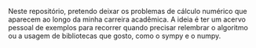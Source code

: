 Neste repositório, pretendo deixar os problemas de cálculo numérico que aparecem ao longo da minha carreira acadêmica. A ideia é ter um acervo pessoal de exemplos para recorrer quando precisar relembrar o algoritmo ou a usagem de bibliotecas que gosto, como o sympy e o numpy.
